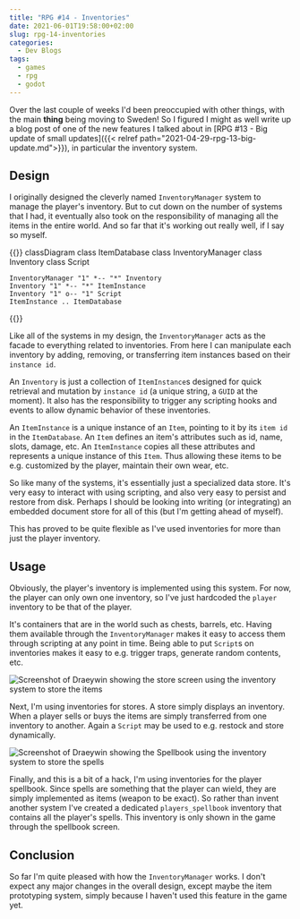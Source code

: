 ```yaml
---
title: "RPG #14 - Inventories"
date: 2021-06-01T19:58:00+02:00
slug: rpg-14-inventories
categories:
  - Dev Blogs
tags:
  - games
  - rpg
  - godot
---
```


Over the last couple of weeks I'd been preoccupied with other things, with the main **thing** being moving to Sweden!
So I figured I might as well write up a blog post of one of the new features I talked about in [RPG #13 - Big update of small updates]({{< relref path="2021-04-29-rpg-13-big-update.md">}}), in particular the inventory system.

## Design

I originally designed the cleverly named `InventoryManager` system to manage the player's inventory.
But to cut down on the number of systems that I had, it eventually also took on the responsibility of managing all the items in the entire world.
And so far that it's working out really well, if I say so myself.

{{<mermaid>}}
classDiagram
    class ItemDatabase
    class InventoryManager
    class Inventory
    class Script

    InventoryManager "1" *-- "*" Inventory
    Inventory "1" *-- "*" ItemInstance
    Inventory "1" o-- "1" Script
    ItemInstance .. ItemDatabase
{{</mermaid>}}

Like all of the systems in my design, the `InventoryManager` acts as the facade to everything related to inventories.
From here I can manipulate each inventory by adding, removing, or transferring item instances based on their `instance id`.

An `Inventory` is just a collection of `ItemInstance`s designed for quick retrieval and mutation by `instance id` (a unique string, a `GUID` at the moment).
It also has the responsibility to trigger any scripting hooks and events to allow dynamic behavior of these inventories.

An `ItemInstance` is a unique instance of an `Item`, pointing to it by its `item id` in the `ItemDatabase`.
An `Item` defines an item's attributes such as id, name, slots, damage, etc.
An `ItemInstance` copies all these attributes and represents a unique instance of this `Item`.
Thus allowing these items to be e.g. customized by the player, maintain their own wear, etc.

So like many of the systems, it's essentially just a specialized data store.
It's very easy to interact with using scripting, and also very easy to persist and restore from disk.
Perhaps I should be looking into writing (or integrating) an embedded document store for all of this (but I'm getting ahead of myself).

This has proved to be quite flexible as I've used inventories for more than just the player inventory.

## Usage

Obviously, the player's inventory is implemented using this system.
For now, the player can only own one inventory, so I've just hardcoded the `player` inventory to be that of the player.

It's containers that are in the world such as chests, barrels, etc.
Having them available through the `InventoryManager` makes it easy to access them through scripting at any point in time.
Being able to put `Script`s on inventories makes it easy to e.g. trigger traps, generate random contents, etc.

![Screenshot of Draeywin showing the store screen using the inventory system to store the items](/img/store.png)

Next, I'm using inventories for stores.
A store simply displays an inventory.
When a player sells or buys the items are simply transferred from one inventory to another.
Again a `Script` may be used to e.g. restock and store dynamically.

![Screenshot of Draeywin showing the Spellbook using the inventory system to store the spells](/img/spellbook.png)

Finally, and this is a bit of a hack, I'm using inventories for the player spellbook.
Since spells are something that the player can wield, they are simply implemented as items (weapon to be exact).
So rather than invent another system I've created a dedicated `players_spellbook` inventory that contains all the player's spells.
This inventory is only shown in the game through the spellbook screen.

## Conclusion

So far I'm quite pleased with how the `InventoryManager` works.
I don't expect any major changes in the overall design, except maybe the item prototyping system, simply because I haven't used this feature in the game yet.
